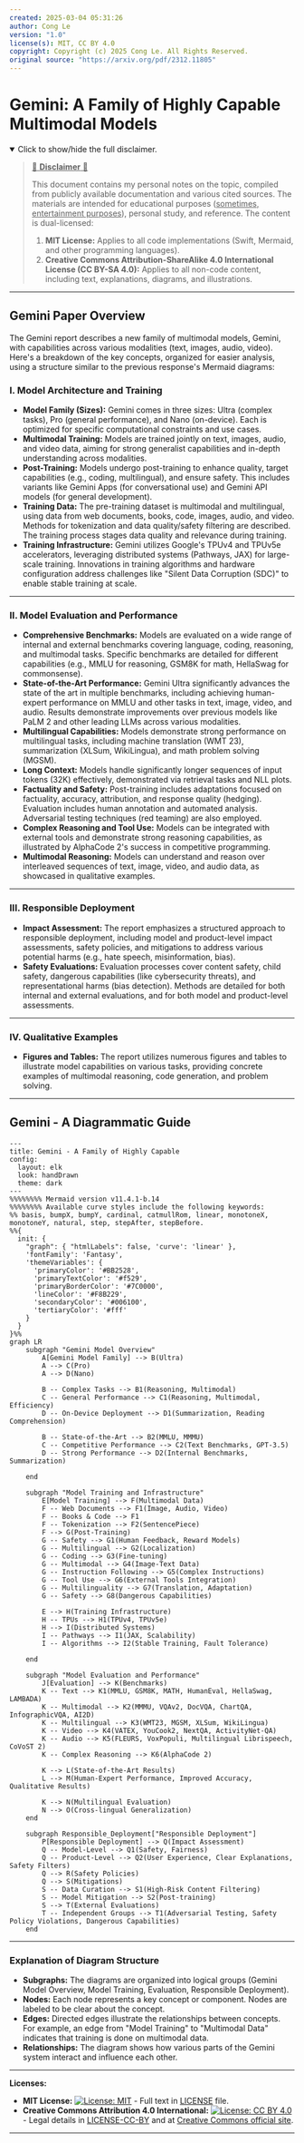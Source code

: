 ```yaml
---
created: 2025-03-04 05:31:26
author: Cong Le
version: "1.0"
license(s): MIT, CC BY 4.0
copyright: Copyright (c) 2025 Cong Le. All Rights Reserved.
original source: "https://arxiv.org/pdf/2312.11805"
---
```




# Gemini: A Family of Highly Capable Multimodal Models
<details open>
<summary>Click to show/hide the full disclaimer.</summary>
   
> <ins>📢 **Disclaimer** 🚨</ins>
>
> This document contains my personal notes on the topic,
> compiled from publicly available documentation and various cited sources.
> The materials are intended for educational purposes (<ins>sometimes, entertainment purposes</ins>), personal study, and reference.
> The content is dual-licensed:
> 1. **MIT License:** Applies to all code implementations (Swift, Mermaid, and other programming languages).
> 2. **Creative Commons Attribution-ShareAlike 4.0 International License (CC BY-SA 4.0):** Applies to all non-code content, including text, explanations, diagrams, and illustrations.

</details>

---


## Gemini Paper Overview


The Gemini report describes a new family of multimodal models, Gemini, with capabilities across various modalities (text, images, audio, video).  Here's a breakdown of the key concepts, organized for easier analysis, using a structure similar to the previous response's Mermaid diagrams:


### I. Model Architecture and Training

* **Model Family (Sizes):** Gemini comes in three sizes: Ultra (complex tasks), Pro (general performance), and Nano (on-device).  Each is optimized for specific computational constraints and use cases.
* **Multimodal Training:** Models are trained jointly on text, images, audio, and video data, aiming for strong generalist capabilities and in-depth understanding across modalities.
* **Post-Training:**  Models undergo post-training to enhance quality, target capabilities (e.g., coding, multilingual), and ensure safety. This includes variants like Gemini Apps (for conversational use) and Gemini API models (for general development).
* **Training Data:** The pre-training dataset is multimodal and multilingual, using data from web documents, books, code, images, audio, and video.  Methods for tokenization and data quality/safety filtering are described.  The training process stages data quality and relevance during training.
* **Training Infrastructure:**  Gemini utilizes Google's TPUv4 and TPUv5e accelerators, leveraging distributed systems (Pathways, JAX) for large-scale training.  Innovations in training algorithms and hardware configuration address challenges like "Silent Data Corruption (SDC)" to enable stable training at scale.

---


### II. Model Evaluation and Performance

* **Comprehensive Benchmarks:** Models are evaluated on a wide range of internal and external benchmarks covering language, coding, reasoning, and multimodal tasks.  Specific benchmarks are detailed for different capabilities (e.g., MMLU for reasoning, GSM8K for math, HellaSwag for commonsense).
* **State-of-the-Art Performance:** Gemini Ultra significantly advances the state of the art in multiple benchmarks, including achieving human-expert performance on MMLU and other tasks in text, image, video, and audio. Results demonstrate improvements over previous models like PaLM 2 and other leading LLMs across various modalities.
* **Multilingual Capabilities:** Models demonstrate strong performance on multilingual tasks, including machine translation (WMT 23), summarization (XLSum, WikiLingua), and math problem solving (MGSM).
* **Long Context:** Models handle significantly longer sequences of input tokens (32K) effectively, demonstrated via retrieval tasks and NLL plots.
* **Factuality and Safety:** Post-training includes adaptations focused on factuality, accuracy, attribution, and response quality (hedging). Evaluation includes human annotation and automated analysis.  Adversarial testing techniques (red teaming) are also employed.
* **Complex Reasoning and Tool Use:** Models can be integrated with external tools and demonstrate strong reasoning capabilities, as illustrated by AlphaCode 2's success in competitive programming.
* **Multimodal Reasoning:**  Models can understand and reason over interleaved sequences of text, image, video, and audio data, as showcased in qualitative examples.

---

### III. Responsible Deployment

* **Impact Assessment:**  The report emphasizes a structured approach to responsible deployment, including model and product-level impact assessments, safety policies, and mitigations to address various potential harms (e.g., hate speech, misinformation, bias).
* **Safety Evaluations:**  Evaluation processes cover content safety, child safety, dangerous capabilities (like cybersecurity threats), and representational harms (bias detection).  Methods are detailed for both internal and external evaluations, and for both model and product-level assessments.

---


### IV.  Qualitative Examples

* **Figures and Tables:**  The report utilizes numerous figures and tables to illustrate model capabilities on various tasks, providing concrete examples of multimodal reasoning, code generation, and problem solving.


---

## Gemini - A Diagrammatic Guide 

```mermaid
---
title: Gemini - A Family of Highly Capable
config:
  layout: elk
  look: handDrawn
  theme: dark
---
%%%%%%%% Mermaid version v11.4.1-b.14
%%%%%%%% Available curve styles include the following keywords:
%% basis, bumpX, bumpY, cardinal, catmullRom, linear, monotoneX, monotoneY, natural, step, stepAfter, stepBefore.
%%{
  init: {
    "graph": { "htmlLabels": false, 'curve': 'linear' },
    'fontFamily': 'Fantasy',
    'themeVariables': {
      'primaryColor': '#BB2528',
      'primaryTextColor': '#f529',
      'primaryBorderColor': '#7C0000',
      'lineColor': '#F8B229',
      'secondaryColor': '#006100',
      'tertiaryColor': '#fff'
    }
  }
}%%
graph LR
    subgraph "Gemini Model Overview"
        A[Gemini Model Family] --> B(Ultra)
        A --> C(Pro)
        A --> D(Nano)
        
        B -- Complex Tasks --> B1(Reasoning, Multimodal)
        C -- General Performance --> C1(Reasoning, Multimodal, Efficiency)
        D -- On-Device Deployment --> D1(Summarization, Reading Comprehension)

        B -- State-of-the-Art --> B2(MMLU, MMMU)
        C -- Competitive Performance --> C2(Text Benchmarks, GPT-3.5)
        D -- Strong Performance --> D2(Internal Benchmarks, Summarization)
        
    end

    subgraph "Model Training and Infrastructure"
        E[Model Training] --> F(Multimodal Data)
        F -- Web Documents --> F1(Image, Audio, Video)
        F -- Books & Code --> F1
        F -- Tokenization --> F2(SentencePiece)
        F --> G(Post-Training)
        G -- Safety --> G1(Human Feedback, Reward Models)
        G -- Multilingual --> G2(Localization)
        G -- Coding --> G3(Fine-tuning)
        G -- Multimodal --> G4(Image-Text Data)
        G -- Instruction Following --> G5(Complex Instructions)
        G -- Tool Use --> G6(External Tools Integration)
        G -- Multilinguality --> G7(Translation, Adaptation)
        G -- Safety --> G8(Dangerous Capabilities)

        E --> H(Training Infrastructure)
        H -- TPUs --> H1(TPUv4, TPUv5e)
        H --> I(Distributed Systems)
        I -- Pathways --> I1(JAX, Scalability)
        I -- Algorithms --> I2(Stable Training, Fault Tolerance)

    end
    
    subgraph "Model Evaluation and Performance"
        J[Evaluation] --> K(Benchmarks)
        K -- Text --> K1(MMLU, GSM8K, MATH, HumanEval, HellaSwag, LAMBADA)
        K -- Multimodal --> K2(MMMU, VQAv2, DocVQA, ChartQA, InfographicVQA, AI2D)
        K -- Multilingual --> K3(WMT23, MGSM, XLSum, WikiLingua)
        K -- Video --> K4(VATEX, YouCook2, NextQA, ActivityNet-QA)
        K -- Audio --> K5(FLEURS, VoxPopuli, Multilingual Librispeech, CoVoST 2)
        K -- Complex Reasoning --> K6(AlphaCode 2)

        K --> L(State-of-the-Art Results)
        L --> M(Human-Expert Performance, Improved Accuracy, Qualitative Results)
        
        K --> N(Multilingual Evaluation)
        N --> O(Cross-lingual Generalization)
    end

    subgraph Responsible_Deployment["Responsible Deployment"]
        P[Responsible Deployment] --> Q(Impact Assessment)
        Q -- Model-Level --> Q1(Safety, Fairness)
        Q -- Product-Level --> Q2(User Experience, Clear Explanations, Safety Filters)
        Q --> R(Safety Policies)
        Q --> S(Mitigations)
        S -- Data Curation --> S1(High-Risk Content Filtering)
        S -- Model Mitigation --> S2(Post-training)
        S --> T(External Evaluations)
        T -- Independent Groups --> T1(Adversarial Testing, Safety Policy Violations, Dangerous Capabilities)
    end

```


---

### Explanation of Diagram Structure

* **Subgraphs:** The diagrams are organized into logical groups (Gemini Model Overview, Model Training, Evaluation, Responsible Deployment).
* **Nodes:** Each node represents a key concept or component.  Nodes are labeled to be clear about the concept.
* **Edges:** Directed edges illustrate the relationships between concepts.  For example, an edge from "Model Training" to "Multimodal Data" indicates that training is done on multimodal data.
* **Relationships:** The diagram shows how various parts of the Gemini system interact and influence each other.




---
**Licenses:**

- **MIT License:**  [![License: MIT](https://img.shields.io/badge/License-MIT-yellow.svg)](LICENSE) - Full text in [LICENSE](LICENSE) file.
- **Creative Commons Attribution 4.0 International:** [![License: CC BY 4.0](https://licensebuttons.net/l/by/4.0/88x31.png)](LICENSE-CC-BY) - Legal details in [LICENSE-CC-BY](LICENSE-CC-BY) and at [Creative Commons official site](http://creativecommons.org/licenses/by/4.0/).

---